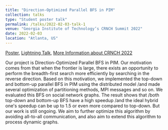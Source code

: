 ```yaml
---
title: "Direction-Optimized Parallel BFS in PIM"
collection: talks
type: "Student poster talk"
permalink: /talks/2022-02-03-talk-1
venue: "Georgia Institute of Technology’s CRNCH Summit 2022"
date: 2022-02-03
location: "Atlanta, US"
---
```


[Poster](https://github.com/gt-crnch/crnch-summit-2022/blob/main/student_poster_session/student_posters/Hang_Hu_et_al_CRNCH_Summit22_Poster.pdf),
[Lightning Talk](https://mediaspace.gatech.edu/media/Hang+Hu+-+Direction-Optimized+Parallel+BFS+in+PIM/1_22tiembs),
[More Information about CRNCH 2022](https://crnch.gatech.edu/crnch-summit-2022/)

Our project is Direction-Optimized Parallel BFS in PIM. Our motivation comes from that when the frontier is large, there exists an opportunity to perform the breadth-first search more efficiently by searching in the reverse direction. Based on this motivation, we implemented the top-down and bottom-up parallel BFS in PIM using the distributed model /and made several optimization of partitioning methods, MPI messages and so on. We evaluated this BFS on social network graphs. The result shows that /both top-down and bottom-up BFS have a high speedup /and the ideal hybrid one's speedup can be up to 1.5 or even more compared to top-down. But our work is still ongoing. We aim to further optimize this algorithm by avoiding all-to-all communication, and also aim to extend this algorithm to process dynamic graphs.
